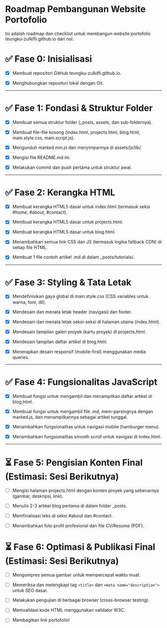 # Roadmap Pembangunan Website Portofolio
Ini adalah roadmap dan checklist untuk membangun website portofolio teungku-zulkifli.github.io dari nol.

# ✅ Fase 0: Inisialisasi
* [x] Membuat repositori GitHub teungku-zulkifli.github.io.

* [x] Menghubungkan repositori lokal dengan Git.

----

# ✅ Fase 1: Fondasi & Struktur Folder 
* [x] Membuat semua struktur folder (_posts, assets, dan sub-foldernya).

* [x] Membuat file-file kosong (index.html, projects.html, blog.html, main.style.css, main.script.js).

* [x] Mengunduh marked.min.js dan menyimpannya di assets/js/lib/.

* [x] Mengisi file README.md ini.

* [x] Melakukan commit dan push pertama untuk struktur awal.

----

# ✅ Fase 2: Kerangka HTML
* [x] Membuat kerangka HTML5 dasar untuk index.html (termasuk seksi #home, #about, #contact).

* [x] Membuat kerangka HTML5 dasar untuk projects.html.

* [x] Membuat kerangka HTML5 dasar untuk blog.html.

* [x] Menambahkan semua link CSS dan JS (termasuk logika fallback CDN) di setiap file HTML.

* [x] Membuat 1 file contoh artikel .md di dalam _posts/tutorials/.

----

# ✅ Fase 3: Styling & Tata Letak
* [x] Mendefinisikan gaya global di main.style.css (CSS variables untuk warna, font, dll).

* [x] Mendesain dan menata letak header (navigasi) dan footer.

* [x] Mendesain dan menata letak seksi-seksi di halaman utama (index.html).

* [x] Mendesain tampilan galeri proyek (kartu proyek) di projects.html.

* [x] Mendesain tampilan daftar artikel di blog.html.

* [x] Menerapkan desain responsif (mobile-first) menggunakan media queries.

----

# ✅ Fase 4: Fungsionalitas JavaScript
* [x] Membuat fungsi untuk mengambil dan menampilkan daftar artikel di blog.html.

* [x] Membuat fungsi untuk mengambil file .md, mem-parsingnya dengan marked.js, dan menampilkannya sebagai artikel tunggal.

* [x] Menambahkan fungsionalitas untuk navigasi mobile (hamburger menu).

* [x] Menambahkan fungsionalitas smooth scroll untuk navigasi di index.html.

----

# ⏳ Fase 5: Pengisian Konten Final (Estimasi: Sesi Berikutnya)
* [ ] Mengisi halaman projects.html dengan konten proyek yang sebenarnya (gambar, deskripsi, link).

* [ ] Menulis 2-3 artikel blog pertama di dalam folder _posts.

* [ ] Memfinalisasi teks di seksi #about dan #contact.

* [ ] Menambahkan foto profil profesional dan file CV/Resume (PDF).

# ⏳ Fase 6: Optimasi & Publikasi Final (Estimasi: Sesi Berikutnya)
* [ ] Mengompres semua gambar untuk mempercepat waktu muat.

* [ ] Memeriksa dan melengkapi tag ```<title>``` dan ```<meta name="description">``` untuk SEO dasar.

* [ ] Melakukan pengujian di berbagai browser (cross-browser testing).

* [ ] Memvalidasi kode HTML menggunakan validator W3C.

* [ ] Membagikan link portofolio!